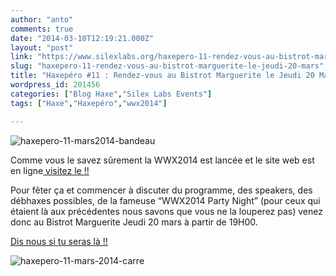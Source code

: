 ```yaml
---
author: "anto"
comments: true
date: "2014-03-10T12:19:21.000Z"
layout: "post"
link: "https://www.silexlabs.org/haxepero-11-rendez-vous-au-bistrot-marguerite-le-jeudi-20-mars/"
slug: "haxepero-11-rendez-vous-au-bistrot-marguerite-le-jeudi-20-mars"
title: "Haxepéro #11 : Rendez-vous au Bistrot Marguerite le Jeudi 20 Mars"
wordpress_id: 201456
categories: ["Blog Haxe","Silex Labs Events"]
tags: ["Haxe","Haxepéro","wwx2014"]

---
```

![haxepero-11-mars2014-bandeau](https://www.silexlabs.org/wp-content/uploads/2014/03/haxepero-11-mars2014-bandeau-687x172.png)

Comme vous le savez sûrement la WWX2014 est lancée et le site web est en ligne[ visitez le !!](http://wwx.silexlabs.org/2014/)

Pour fêter ça et commencer à discuter du programme, des speakers, des débhaxes possibles, de la fameuse “WWX2014 Party Night” (pour ceux qui étaient là aux précédentes nous savons que vous ne la louperez pas) venez donc au Bistrot Marguerite Jeudi 20 mars à partir de 19H00.

[Dis nous si tu seras là !!](https://plus.google.com/events/caemdhfbc52gut2ne2tujnk9rqk%3fauthkey=CNqk3NLO2JyJKg)

![haxepero-11-mars-2014-carre](https://www.silexlabs.org/wp-content/uploads/2014/03/haxepero-11-mars-2014-carre.png)

